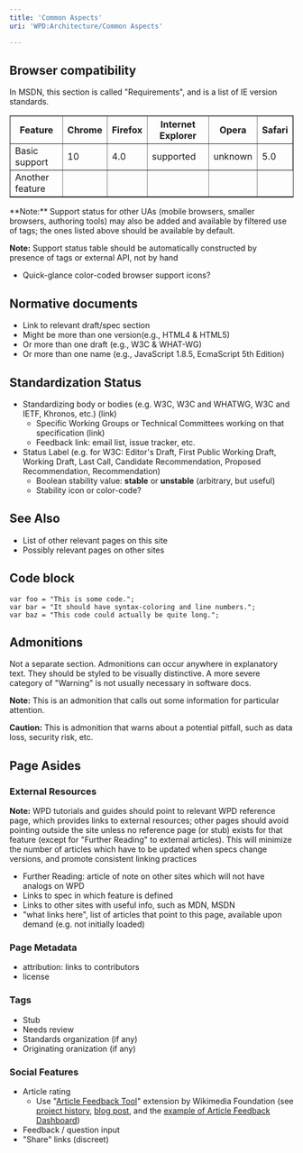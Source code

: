 ```yaml
---
title: 'Common Aspects'
uri: 'WPD:Architecture/Common Aspects'

---
```

## Browser compatibility

In MSDN, this section is called "Requirements", and is a list of IE version standards.

<table border="1">
<tr>
<th>
Feature

</th>
<th>
Chrome

</th>
<th>
Firefox

</th>
<th>
Internet Explorer

</th>
<th>
Opera

</th>
<th>
Safari

</th>
</tr>
<tr>
<td>
Basic support

</td>
<td>
10

</td>
<td>
4.0

</td>
<td>
supported

</td>
<td>
unknown

</td>
<td>
5.0

</td>
</tr>
<tr>
<td>
Another feature

</td>
<td>
</td>
<td>
</td>
<td>
</td>
<td>
</td>
</tr>
</table>
**Note:** Support status for other UAs (mobile browsers, smaller browsers, authoring tools) may also be added and available by filtered use of tags; the ones listed above should be available by default.

**Note:** Support status table should be automatically constructed by presence of tags or external API, not by hand

-   Quick-glance color-coded browser support icons?

## Normative documents

-   Link to relevant draft/spec section
-   Might be more than one version(e.g., HTML4 & HTML5)
-   Or more than one draft (e.g., W3C & WHAT-WG)
-   Or more than one name (e.g., JavaScript 1.8.5, EcmaScript 5th Edition)

## Standardization Status

-   Standardizing body or bodies (e.g. W3C, W3C and WHATWG, W3C and IETF, Khronos, etc.) (link)
    -   Specific Working Groups or Technical Committees working on that specification (link)
    -   Feedback link: email list, issue tracker, etc.
-   Status Label (e.g. for W3C: Editor's Draft, First Public Working Draft, Working Draft, Last Call, Candidate Recommendation, Proposed Recommendation, Recommendation)
    -   Boolean stability value: **stable** or **unstable** (arbitrary, but useful)
    -   Stability icon or color-code?

## See Also

-   List of other relevant pages on this site
-   Possibly relevant pages on other sites

## Code block

    var foo = "This is some code.";
    var bar = "It should have syntax-coloring and line numbers.";
    var baz = "This code could actually be quite long.";

## Admonitions

Not a separate section. Admonitions can occur anywhere in explanatory text. They should be styled to be visually distinctive. A more severe category of "Warning" is not usually necessary in software docs.

**Note:** This is an admonition that calls out some information for particular attention.

**Caution:** This is admonition that warns about a potential pitfall, such as data loss, security risk, etc.

## Page Asides

### External Resources

**Note:** WPD tutorials and guides should point to relevant WPD reference page, which provides links to external resources; other pages should avoid pointing outside the site unless no reference page (or stub) exists for that feature (except for "Further Reading" to external articles). This will minimize the number of articles which have to be updated when specs change versions, and promote consistent linking practices

-   Further Reading: article of note on other sites which will not have analogs on WPD
-   Links to spec in which feature is defined
-   Links to other sites with useful info, such as MDN, MSDN
-   "what links here", list of articles that point to this page, available upon demand (e.g. not initially loaded)

### Page Metadata

-   attribution: links to contributors
-   license

### Tags

-   Stub
-   Needs review
-   Standards organization (if any)
-   Originating oranization (if any)

### Social Features

-   Article rating
    -   Use "[Article Feedback Tool](http://en.wikipedia.org/wiki/Wikipedia:Article_Feedback_Tool)" extension by Wikimedia Foundation (see [project history](http://www.mediawiki.org/wiki/Article_Feedback), [blog post](http://blog.wikimedia.org/2011/07/15/%E2%80%9Crate-this-page%E2%80%9D-is-coming-to-the-english-wikipedia/), and the [example of Article Feedback Dashboard](http://en.wikipedia.org/wiki/Special:ArticleFeedback))
-   Feedback / question input
-   "Share" links (discreet)
